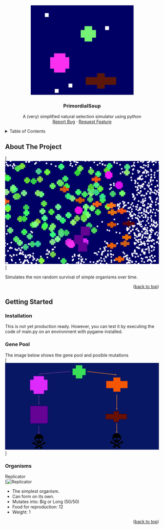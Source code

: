 <!-- PROJECT LOGO -->
<br />
<div align="center">
<img src="images/logo.png" alt="Logo">

  <h3 align="center">PrimordialSoup</h3>

  <p align="center">
   A (very) simplified natural selection simulator using python
    <br />
    <a href="https://github.com/othneildrew/Best-README-Template/issues">Report Bug</a>
    ·
    <a href="https://github.com/othneildrew/Best-README-Template/issues">Request Feature</a>
  </p>
</div>



<!-- TABLE OF CONTENTS -->
<details>
  <summary>Table of Contents</summary>
  <ol>
    <li>
      <a href="#about-the-project">About The Project</a>
    </li>
    <li>
      <a href="#getting-started">Getting Started</a>
    </li>
  </ol>
</details>



<!-- ABOUT THE PROJECT -->
## About The Project

[![Screenshot][screenshot]]

Simulates the non random survival of simple organisms over time.

<p align="right">(<a href="#readme-top">back to top</a>)</p>



<!-- GETTING STARTED -->
## Getting Started

### Installation

This is not yet production ready. However, you can test it by executing the code of main.py on an environment with pygame installed.

### Gene Pool

The image below shows the gene pool and posible mutations
<br/>
[![Tree of mutations][tree]]

### Organisms

Replicator
<br/>
[![Replicator][replicator]
* The simplest organism.
* Can form on its own.
* Mutates into: Big or Long (50/50)
* Food for reproduction: 12
* Weight: 1


<p align="right">(<a href="#readme-top">back to top</a>)</p>


<!-- MARKDOWN LINKS & IMAGES -->
[screenshot]: images/screenshot.png
[tree]: images/tree.png
[replicator]: images/replicator.png
